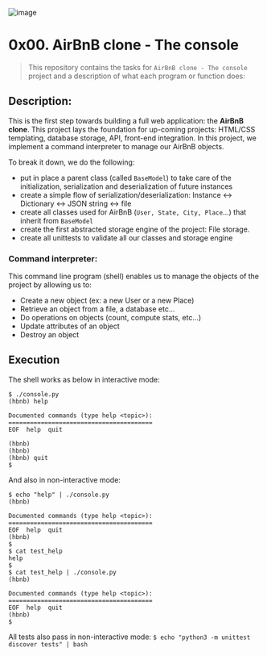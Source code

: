 ![image](https://user-images.githubusercontent.com/95341497/197728282-7deb3050-83ed-48e2-a76f-bd17f7cfdf3d.png)


# 0x00. AirBnB clone - The console

> This repository contains the tasks for `AirBnB clone - The console` project and a description of what each program or function does:

## Description:

This is the first step towards building a full web application: the **AirBnB clone**. This project lays the foundation for up-coming projects: HTML/CSS templating, database storage, API, front-end integration.
In this project, we implement a command interpreter to manage our AirBnB objects.

To break it down, we do the following: 
* put in place a parent class (called `BaseModel`) to take care of the initialization, serialization and deserialization of future instances
* create a simple flow of serialization/deserialization: Instance <-> Dictionary <-> JSON string <-> file
* create all classes used for AirBnB (`User, State, City, Place`…) that inherit from `BaseModel`
* create the first abstracted storage engine of the project: File storage.
* create all unittests to validate all our classes and storage engine

### Command interpreter:
This command line program (shell) enables us to manage the objects of the project by allowing us to:
* Create a new object (ex: a new User or a new Place)
* Retrieve an object from a file, a database etc…
* Do operations on objects (count, compute stats, etc…)
* Update attributes of an object
* Destroy an object

## Execution
The shell works as below in interactive mode:
```
$ ./console.py
(hbnb) help

Documented commands (type help <topic>):
========================================
EOF  help  quit

(hbnb) 
(hbnb) 
(hbnb) quit
$
```
And also in non-interactive mode:
```
$ echo "help" | ./console.py
(hbnb)

Documented commands (type help <topic>):
========================================
EOF  help  quit
(hbnb) 
$
$ cat test_help
help
$
$ cat test_help | ./console.py
(hbnb)

Documented commands (type help <topic>):
========================================
EOF  help  quit
(hbnb) 
$
```
All tests also pass in non-interactive mode: `$ echo "python3 -m unittest discover tests" | bash`











